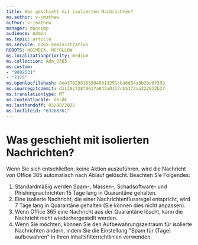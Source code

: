 ```yaml
---
title: Was geschieht mit isolierten Nachrichten?
ms.author: v-jmathew
author: v-jmathew
manager: dansimp
audience: Admin
ms.topic: article
ms.service: o365-administration
ROBOTS: NOINDEX, NOFOLLOW
ms.localizationpriority: medium
ms.collection: Adm_O365
ms.custom:
- "9002531"
- "7375"
ms.openlocfilehash: 8e43782981855040813291cba6d84a3b2ba0f559
ms.sourcegitcommit: d11262728f0617a843a0117cb5172aa322022b27
ms.translationtype: MT
ms.contentlocale: de-DE
ms.lasthandoff: 03/08/2022
ms.locfileid: "63268361"
---
```

# <a name="what-happens-to-quarantined-messages"></a>Was geschieht mit isolierten Nachrichten?

Wenn Sie sich entschließen, keine Aktion auszuführen, wird die Nachricht von Office 365 automatisch nach Ablauf gelöscht. Beachten Sie Folgendes:

1. Standardmäßig werden Spam-, Massen-, Schadsoftware- und Phishingnachrichten 15 Tage lang in Quarantäne gehalten.
2. Eine isolierte Nachricht, die einer Nachrichtenflussregel entspricht, wird 7 Tage lang in Quarantäne gehalten (Sie können dies nicht anpassen).
3. Wenn Office 365 eine Nachricht aus der Quarantäne löscht, kann die Nachricht nicht wiederhergestellt werden.
4. Wenn Sie möchten, können Sie den Aufbewahrungszeitraum für isolierte Nachrichten ändern, indem Sie die Einstellung "Spam für (Tage) aufbewahren" in Ihren Inhaltsfilterrichtlinien verwenden.
